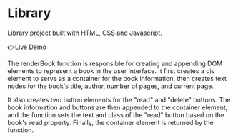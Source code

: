 # Library
Library project built with HTML, CSS and Javascript.

:point_right:[Live Demo](https://superjim.github.io/Library/)

The renderBook function is responsible for creating and appending DOM elements to represent a book in the user interface. It first creates a div element to serve as a container for the book information, then creates text nodes for the book's title, author, number of pages, and current page. 

It also creates two button elements for the "read" and "delete" buttons. The book information and buttons are then appended to the container element, and the function sets the text and class of the "read" button based on the book's read property. Finally, the container element is returned by the function.

